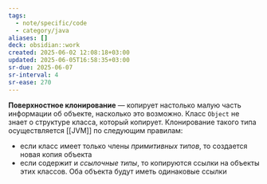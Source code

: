 ```yaml
---
tags:
  - note/specific/code
  - category/java
aliases: []
deck: obsidian::work
created: 2025-06-02 12:08:18+03:00
updated: 2025-06-05T16:58:35+03:00
sr-due: 2025-06-07
sr-interval: 4
sr-ease: 270
---
```


**Поверхностное клонирование**
—
копирует настолько малую часть информации об объекте, насколько это возможно. Класс `Object` не знает о структуре класса, который копирует.
Клонирование такого типа осуществляется [[JVM]] по следующим правилам:
- если класс имеет только члены *примитивных типов*, то создается новая копия объекта
- если содержит и *ссылочные типы*, то копируются ссылки на объекты этих классов. Оба объекта будут иметь одинаковые ссылки
